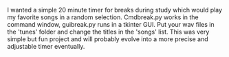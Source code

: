 I wanted a simple 20 minute timer for breaks during study which would play my favorite songs in a random selection. Cmdbreak.py works in the command window, guibreak.py runs in a tkinter GUI. Put your wav files in the 'tunes' folder and change the titles in the 'songs' list.
This was very simple but fun project and will probably evolve into a more precise and adjustable timer eventually.